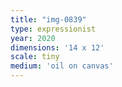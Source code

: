 ```yaml
---
title: "img-0839"
type: expressionist
year: 2020
dimensions: '14 x 12'
scale: tiny
medium: 'oil on canvas'
---
```

